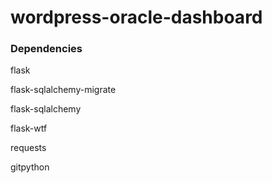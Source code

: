 # wordpress-oracle-dashboard

### Dependencies

flask

flask-sqlalchemy-migrate

flask-sqlalchemy

flask-wtf

requests

gitpython